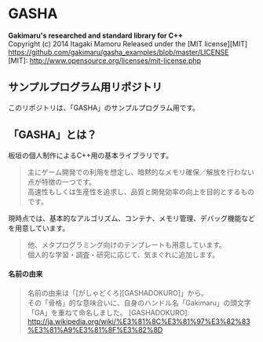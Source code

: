 GASHA
====
**Gakimaru's researched and standard library for C++**  
Copyright (c) 2014 Itagaki Mamoru    Released under the [MIT license][MIT]  
<https://github.com/gakimaru/gasha_examples/blob/master/LICENSE>  
[MIT]: http://www.opensource.org/licenses/mit-license.php

サンプルプログラム用リポジトリ
---
このリポジトリは、「GASHA」のサンプルプログラム用です。

「GASHA」とは？
---
板垣の個人制作によるC++用の基本ライブラリです。  
> 主にゲーム開発での利用を想定し、暗黙的なメモリ確保／解放を行わない点が特徴の一つです。  
> 高速性もしくは生産性を追求し、品質と開発効率の向上を目的とするものです。  

現時点では、基本的なアルゴリズム、コンテナ、メモリ管理、デバッグ機能などを用意しています。  
> 他、メタプログラミング向けのテンプレートも用意しています。  
> 個人的な学習・調査・研究に応じて、気まぐれに追加します。  

#### 名前の由来 ####
> 名前の由来は「[がしゃどくろ][GASHADOKURO]」から。  
> その「骨格」的な意味合いに、自身のハンドル名「Gakimaru」の頭文字「GA」を重ねて命名しました。
[GASHADOKURO]: http://ja.wikipedia.org/wiki/%E3%81%8C%E3%81%97%E3%82%83%E3%81%A9%E3%81%8F%E3%82%8D

